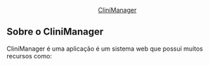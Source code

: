 <p align="center"><a href="https://www.jrlsystem/clinimanager" target="_blank">CliniManager</a></p>

## Sobre o CliniManager

CliniManager é uma aplicação  é um sistema web que possuí muitos recursos como:

